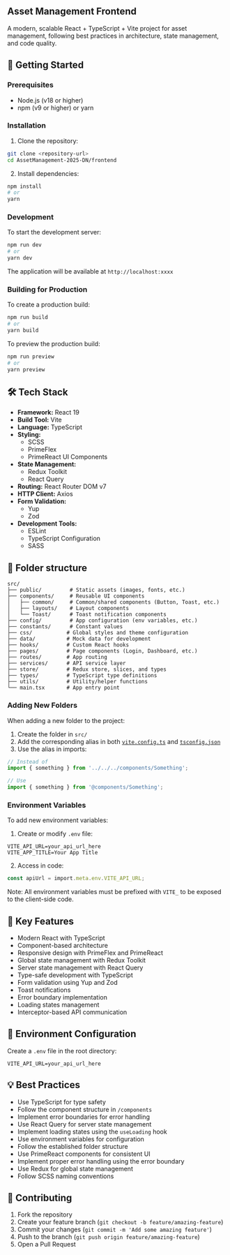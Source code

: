 ## Asset Management Frontend

A modern, scalable React + TypeScript + Vite project for asset management, following best practices in architecture, state management, and code quality.

## 🚀 Getting Started

### Prerequisites

- Node.js (v18 or higher)
- npm (v9 or higher) or yarn

### Installation

1. Clone the repository:
```bash
git clone <repository-url>
cd AssetManagement-2025-DN/frontend
```

2. Install dependencies:
```bash
npm install
# or
yarn
```

### Development

To start the development server:
```bash
npm run dev
# or
yarn dev
```
The application will be available at `http://localhost:xxxx`

### Building for Production

To create a production build:
```bash
npm run build
# or
yarn build
```

To preview the production build:
```bash
npm run preview
# or
yarn preview
```

## 🛠 Tech Stack

- **Framework:** React 19
- **Build Tool:** Vite
- **Language:** TypeScript
- **Styling:** 
  - SCSS
  - PrimeFlex
  - PrimeReact UI Components
- **State Management:** 
  - Redux Toolkit
  - React Query
- **Routing:** React Router DOM v7
- **HTTP Client:** Axios
- **Form Validation:** 
  - Yup
  - Zod
- **Development Tools:**
  - ESLint
  - TypeScript Configuration
  - SASS

## 📁 Folder structure
```
src/
├── public/         # Static assets (images, fonts, etc.)
├── components/     # Reusable UI components
│   ├── common/     # Common/shared components (Button, Toast, etc.)
│   ├── layouts/    # Layout components
│   └── Toast/      # Toast notification components
├── config/         # App configuration (env variables, etc.)
├── constants/      # Constant values
├── css/           # Global styles and theme configuration
├── data/          # Mock data for development
├── hooks/         # Custom React hooks
├── pages/         # Page components (Login, Dashboard, etc.)
├── routes/        # App routing
├── services/      # API service layer
├── store/         # Redux store, slices, and types
├── types/         # TypeScript type definitions
├── utils/         # Utility/helper functions
└── main.tsx       # App entry point
```

### Adding New Folders
When adding a new folder to the project:

1. Create the folder in `src/`
2. Add the corresponding alias in both [`vite.config.ts`](./vite.config.ts) and [`tsconfig.json`](./tsconfig.json)
3. Use the alias in imports:
```typescript
// Instead of
import { something } from '../../../components/Something';

// Use
import { something } from '@components/Something';
```

### Environment Variables
To add new environment variables:

1. Create or modify `.env` file:
```env
VITE_API_URL=your_api_url_here
VITE_APP_TITLE=Your App Title
```

2. Access in code:
```typescript
const apiUrl = import.meta.env.VITE_API_URL;
```

Note: All environment variables must be prefixed with `VITE_` to be exposed to the client-side code.

## 🔑 Key Features

- Modern React with TypeScript
- Component-based architecture
- Responsive design with PrimeFlex and PrimeReact
- Global state management with Redux Toolkit
- Server state management with React Query
- Type-safe development with TypeScript
- Form validation using Yup and Zod
- Toast notifications
- Error boundary implementation
- Loading states management
- Interceptor-based API communication

## 🔧 Environment Configuration

Create a `.env` file in the root directory:

```env
VITE_API_URL=your_api_url_here
```

## 💡 Best Practices

- Use TypeScript for type safety
- Follow the component structure in `/components`
- Implement error boundaries for error handling
- Use React Query for server state management
- Implement loading states using the `useLoading` hook
- Use environment variables for configuration
- Follow the established folder structure
- Use PrimeReact components for consistent UI
- Implement proper error handling using the error boundary
- Use Redux for global state management
- Follow SCSS naming conventions

## 🤝 Contributing

1. Fork the repository
2. Create your feature branch (`git checkout -b feature/amazing-feature`)
3. Commit your changes (`git commit -m 'Add some amazing feature'`)
4. Push to the branch (`git push origin feature/amazing-feature`)
5. Open a Pull Request